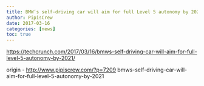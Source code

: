 ```yaml
---
title: BMW’s self-driving car will aim for full Level 5 autonomy by 2021
author: PipisCrew
date: 2017-03-16
categories: [news]
toc: true
---
```


https://techcrunch.com/2017/03/16/bmws-self-driving-car-will-aim-for-full-level-5-autonomy-by-2021/

origin - http://www.pipiscrew.com/?p=7209 bmws-self-driving-car-will-aim-for-full-level-5-autonomy-by-2021